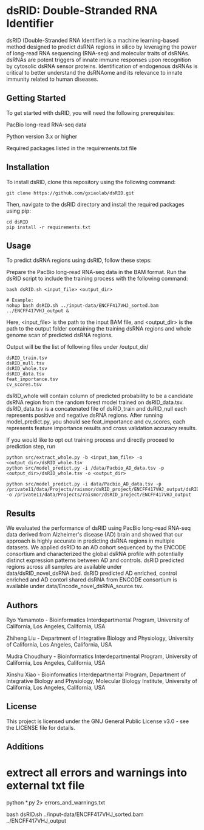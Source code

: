 # dsRID: Double-Stranded RNA Identifier
dsRID (Double-Stranded RNA Identifier) is a machine learning-based method designed to predict dsRNA regions in silico by leveraging the power of long-read RNA sequencing (RNA-seq) and molecular traits of dsRNAs. dsRNAs are potent triggers of innate immune responses upon recognition by cytosolic dsRNA sensor proteins. Identification of endogenous dsRNAs is critical to better understand the dsRNAome and its relevance to innate immunity related to human diseases.

## Getting Started
To get started with dsRID, you will need the following prerequisites:

PacBio long-read RNA-seq data

Python version 3.x or higher

Required packages listed in the requirements.txt file

## Installation
To install dsRID, clone this repository using the following command:
```
git clone https://github.com/gxiaolab/dsRID.git
```

Then, navigate to the dsRID directory and install the required packages using pip:

```
cd dsRID
pip install -r requirements.txt
```

## Usage
To predict dsRNA regions using dsRID, follow these steps:

Prepare the PacBio long-read RNA-seq data in the BAM format.
Run the dsRID script to include the training process with the following command:

```
bash dsRID.sh <input_file> <output_dir>

# Example:
nohup bash dsRID.sh ../input-data/ENCFF417VHJ_sorted.bam ../ENCFF417VHJ_output &

```

Here, <input_file> is the path to the input BAM file, and <output_dir> is the path to the output folder containing the training dsRNA regions and whole genome scan of predicted dsRNA regions.

Output will be the list of following files under /output_dir/
```
dsRID_train.tsv
dsRID_null.tsv
dsRID_whole.tsv
dsRID_data.tsv
feat_importance.tsv
cv_scores.tsv
```
dsRID_whole will contain column of predicted probability to be a candidate dsRNA region from the random forest model trained on dsRID_data.tsv. dsRID_data.tsv is a concatenated file of dsRID_train and dsRID_null each represents positive and negative dsRNA regions. After running model_predict.py, you should see feat_importance and cv_scores, each represents feature importance results and cross validation accuracy results. 

If you would like to opt out training process and directly proceed to prediction step, run

```
python src/extract_whole.py -b <input_bam_file> -o <output_dir>/dsRID_whole.tsv
python src/model_predict.py -i /data/Pacbio_AD_data.tsv -p <output_dir>/dsRID_whole.tsv -o <output_dir>

python src/model_predict.py -i data/Pacbio_AD_data.tsv -p /private11/data/Projects/raismor/dsRID_project/ENCFF417VHJ_output/dsRID_whole.tsv -o /private11/data/Projects/raismor/dsRID_project/ENCFF417VHJ_output
```

## Results
We evaluated the performance of dsRID using PacBio long-read RNA-seq data derived from Alzheimer's disease (AD) brain and showed that our approach is highly accurate in predicting dsRNA regions in multiple datasets. We applied dsRID to an AD cohort sequenced by the ENCODE consortium and characterized the global dsRNA profile with potentially distinct expression patterns between AD and controls. dsRID predicted regions across all samples are available under data/dsRID_novel_dsRNA.bed. dsRID predicted AD enriched, control enriched and AD contorl shared dsRNA from ENCODE consortium is available under data/Encode_novel_dsRNA_source.tsv.

## Authors
Ryo Yamamoto - Bioinformatics Interdepartmental Program, University of California, Los Angeles, California, USA

Zhiheng Liu - Department of Integrative Biology and Physiology, University of California, Los Angeles, California, USA

Mudra Choudhury - Bioinformatics Interdepartmental Program, University of California, Los Angeles, California, USA

Xinshu Xiao - Bioinformatics Interdepartmental Program, Department of Integrative Biology and Physiology, Molecular Biology Institute, University of California, Los Angeles, California, USA

## License
This project is licensed under the GNU General Public License v3.0 - see the LICENSE file for details.


## Additions
# extrect all errors and warnings into external txt file
python *.py 2> errors_and_warnings.txt

bash dsRID.sh ../input-data/ENCFF417VHJ_sorted.bam ../ENCFF417VHJ_output